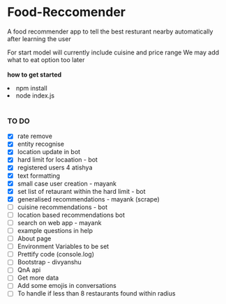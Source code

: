 # Food-Reccomender
A food recommender app to tell the best resturant nearby automatically after learning the user

For start model will currently include cuisine and price range
We may add what to eat option too later<br><br>
<B>how to get started</B>
<li> npm install </li>
<li> node index.js </li>

<br>

### TO DO
- [X] rate remove
- [X] entity recognise
- [X] location update in bot
- [X] hard limit for locaation - bot
- [X] registered users 4 atishya
- [X] text formatting
- [X] small case user creation - mayank
- [X] set list of retaurant within the hard limit - bot
- [X] generalised recommendations - mayank (scrape) 
- [ ] cuisine recommendations - bot
- [ ] location based recommendations  bot
- [ ] search on web app - mayank
- [ ] example questions in help
- [ ] About page
- [ ] Environment Variables to be set
- [ ] Prettify code (console.log) 
- [ ] Bootstrap - divyanshu
- [ ] QnA api
- [ ] Get more data
- [ ] Add some emojis in conversations
- [ ] To handle if less than 8 restaurants found within radius
